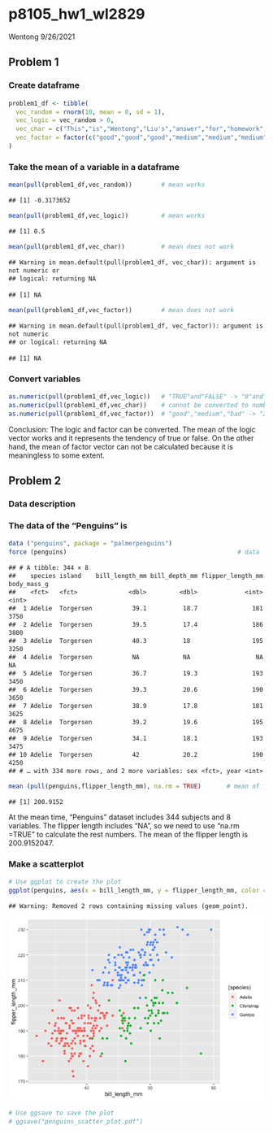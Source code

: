 p8105\_hw1\_wl2829
================
Wentong
9/26/2021

## Problem 1

### Create dataframe

``` r
problem1_df <- tibble(
  vec_random = rnorm(10, mean = 0, sd = 1),
  vec_logic = vec_random > 0,
  vec_char = c("This","is","Wentong","Liu's","answer","for","homework","1","problem","1"),
  vec_factor = factor(c("good","good","good","medium","medium","medium","medium","bad","bad","bad"))
)
```

### Take the mean of a variable in a dataframe

``` r
mean(pull(problem1_df,vec_random))        # mean works
```

    ## [1] -0.3173652

``` r
mean(pull(problem1_df,vec_logic))         # mean works
```

    ## [1] 0.5

``` r
mean(pull(problem1_df,vec_char))          # mean does not work
```

    ## Warning in mean.default(pull(problem1_df, vec_char)): argument is not numeric or
    ## logical: returning NA

    ## [1] NA

``` r
mean(pull(problem1_df,vec_factor))        # mean does not work
```

    ## Warning in mean.default(pull(problem1_df, vec_factor)): argument is not numeric
    ## or logical: returning NA

    ## [1] NA

### Convert variables

``` r
as.numeric(pull(problem1_df,vec_logic))   # "TRUE"and"FALSE" -> "0"and"1"
as.numeric(pull(problem1_df,vec_char))    # cannot be converted to numbers
as.numeric(pull(problem1_df,vec_factor))  # "good","medium","bad" -> "2","3","1"
```

Conclusion: The logic and factor can be converted. The mean of the logic
vector works and it represents the tendency of true or false. On the
other hand, the mean of factor vector can not be calculated because it
is meaningless to some extent.

## Problem 2

### Data description

### The data of the “Penguins” is

``` r
data ("penguins", package = "palmerpenguins")
force (penguins)                                               # data
```

    ## # A tibble: 344 × 8
    ##    species island    bill_length_mm bill_depth_mm flipper_length_mm body_mass_g
    ##    <fct>   <fct>              <dbl>         <dbl>             <int>       <int>
    ##  1 Adelie  Torgersen           39.1          18.7               181        3750
    ##  2 Adelie  Torgersen           39.5          17.4               186        3800
    ##  3 Adelie  Torgersen           40.3          18                 195        3250
    ##  4 Adelie  Torgersen           NA            NA                  NA          NA
    ##  5 Adelie  Torgersen           36.7          19.3               193        3450
    ##  6 Adelie  Torgersen           39.3          20.6               190        3650
    ##  7 Adelie  Torgersen           38.9          17.8               181        3625
    ##  8 Adelie  Torgersen           39.2          19.6               195        4675
    ##  9 Adelie  Torgersen           34.1          18.1               193        3475
    ## 10 Adelie  Torgersen           42            20.2               190        4250
    ## # … with 334 more rows, and 2 more variables: sex <fct>, year <int>

``` r
mean (pull(penguins,flipper_length_mm), na.rm = TRUE)       # mean of flipper length  
```

    ## [1] 200.9152

At the mean time, “Penguins” dataset includes 344 subjects and 8
variables. The flipper length includes “NA”, so we need to use “na.rm
=TRUE” to calculate the rest numbers. The mean of the flipper length is
200.9152047.

### Make a scatterplot

``` r
# Use ggplot to create the plot
ggplot(penguins, aes(x = bill_length_mm, y = flipper_length_mm, color = (species))) + geom_point()
```

    ## Warning: Removed 2 rows containing missing values (geom_point).

![](p8105_hw1_wl2829_files/figure-gfm/unnamed-chunk-6-1.png)<!-- -->

``` r
# Use ggsave to save the plot
# ggsave("penguins_scatter_plot.pdf")
```
